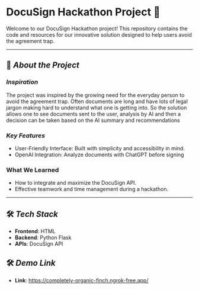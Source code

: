 # DocuSign Hackathon Project 🚀

Welcome to our DocuSign Hackathon project! This repository contains the code and resources for our innovative solution designed to help users avoid the agreement trap.

---

## 📌 *About the Project*

### *Inspiration*
The project was inspired by the growing need for the everyday person to avoid the agreement trap. Often documents are long and have lots of legal jargon making hard to understand what one is getting into. So the solution allows one to see documents sent to the user, analysis by AI and then a decision can be taken based on the AI summary and recommendations

### *Key Features*
- User-Friendly Interface: Built with simplicity and accessibility in mind.
- OpenAI Integration: Analyze documents with ChatGPT before signing

### **What We Learned**
- How to integrate and maximize the DocuSign API.
- Effective teamwork and time management during a hackathon.

---

## 🛠 *Tech Stack*
- **Frontend**: HTML
- **Backend**: Python Flask
- **APIs**: DocuSign API

## 🛠 *Demo Link*
- **Link**: https://completely-organic-finch.ngrok-free.app/
